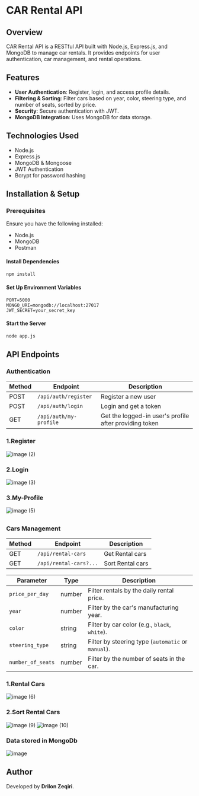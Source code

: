 # CAR Rental API

## Overview

CAR Rental API is a RESTful API built with Node.js, Express.js, and MongoDB to manage car rentals. It provides endpoints for user authentication, car management, and rental operations.

## Features

- **User Authentication**: Register, login, and access profile details.
- **Filtering & Sorting**: Filter cars based on year, color, steering type, and number of seats, sorted by price.
- **Security**: Secure authentication with JWT.
- **MongoDB Integration**: Uses MongoDB for data storage.

## Technologies Used

- Node.js
- Express.js
- MongoDB & Mongoose
- JWT Authentication
- Bcrypt for password hashing

## Installation & Setup

### Prerequisites
Ensure you have the following installed:

- Node.js
- MongoDB
- Postman 


#### Install Dependencies
```sh
npm install
```

#### Set Up Environment Variables
```env
PORT=5000
MONGO_URI=mongodb://localhost:27017
JWT_SECRET=your_secret_key
```

#### Start the Server
```sh
node app.js
```

## API Endpoints

### Authentication

| Method | Endpoint            | Description              |
|--------|--------------------|--------------------------|
| POST   | `/api/auth/register` | Register a new user      |
| POST   | `/api/auth/login`    | Login and get a token    |
| GET    | `/api/auth/my-profile`  | Get the logged-in user's profile after providing token|

### 1.Register
![image (2)](https://github.com/user-attachments/assets/14af62a3-8f29-43a5-bbd0-59f4cb6eb7e6)
### 2.Login 
![image (3)](https://github.com/user-attachments/assets/f29225ab-ca32-4cd5-a267-d8a3b2191ad6)
### 3.My-Profile
![image (5)](https://github.com/user-attachments/assets/c7dd6c61-8c7c-4cc0-9b46-46149595016c)
##




### Cars Management

| Method | Endpoint            | Description               |
|--------|--------------------|---------------------------|
| GET    | `/api/rental-cars` | Get Rental cars |
| GET    | `/api/rental-cars?...`| Sort Rental cars |


| Parameter         | Type    | Description |
|--------|--------------------|---------------------------|
| `price_per_day`  | number  | Filter rentals by the daily rental price. |
| `year`           | number  | Filter by the car's manufacturing year. |
| `color`          | string  | Filter by car color (e.g., `black`, `white`). |
| `steering_type`  | string  | Filter by steering type (`automatic` or `manual`). |
| `number_of_seats` | number | Filter by the number of seats in the car. |


### 1.Rental Cars 
![image (6)](https://github.com/user-attachments/assets/1d4aeff9-98b1-48ca-9d60-93e2e0a59bf2)
### 2.Sort Rental Cars 
![image (9)](https://github.com/user-attachments/assets/0cd05c29-5f4f-48bb-b287-0c79444452d6)
![image (10)](https://github.com/user-attachments/assets/352f2ff7-4728-4b2c-a8f3-f1a26d0d93d6)
### Data stored in MongoDb
![image](https://github.com/user-attachments/assets/00a5c640-adbf-47f2-829f-68b6dbbeb3f2)






## 

## Author
Developed by **Drilon Zeqiri**.

